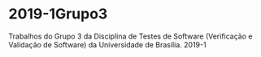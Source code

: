 # 2019-1Grupo3

Trabalhos do Grupo 3 da Disciplina de Testes de Software (Verificação e Validação de Software) da Universidade de Brasília. 2019-1